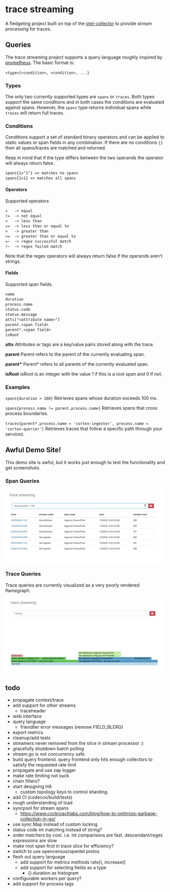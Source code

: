# trace streaming

A fledgeling project built on top of the [otel-collector](https://github.com/open-telemetry/opentelemetry-collector) to provide stream processing for traces.

## Queries

The trace streaming project supports a query language roughly inspired by [prometheus](https://prometheus.io/docs/prometheus/latest/querying/basics/).  The basic format is:

`<type>{<condition>, <condition>, ...}`

### Types

The only two currently supported types are `spans` or `traces`.  Both types support the same conditions and in both cases the conditions are evaluated against spans.  However, the `spans` type returns individual spans while `traces` will return full traces.

### Conditions

Conditions support a set of standard binary operators and can be applied to static values or span fields in any combination.  If there are no conditions `{}` then all spans/traces are matched and returned.

Keep in mind that if the type differs between the two operands the operator will always return false.
```
spans{1="1"} => matches no spans
spans{1=1} => matches all spans
```

#### Operators

Supported operators 
```
=   -> equal
!=  -> not equal
<   -> less than
<=  -> less than or equal to
>   -> greater than
>=  -> greater than or equal to
=~  -> regex successful match
!~  -> regex failed match
```

Note that the regex operators will always return false if the operands aren't strings.

#### Fields

Supported span fields.
```
name
duration
process.name
status.code
status.message
atts["<attribute name>"]
parent.<span field>
parent*.<span field>
isRoot
```

**atts**
Attributes or tags are a key/value pairs stored along with the trace.

**parent**
Parent refers to the parent of the currently evaluating span.

**parent\***
Parent* refers to all parents of the currently evaluated span.

**isRoot**
isRoot is an integer with the value 1 if this is a root span and 0 if not.

### Examples

`spans{duration > 100}`
Retrieves spans whose duration exceeds 100 ms.

`spans{process.name != parent.process.name}`
Retrieves spans that cross process boundaries.

`traces{parent*.process.name = 'cortex-ingester', process.name = 'cortex-querier'}`
Retrieves traces that follow a specific path through your services.

## Awful Demo Site!

This demo site is awful, but it works just enough to test the functionality and get screenshots.

### Span Queries

![span queries](./span-querying.png)

### Trace Queries

Trace queries are currently visualized as a very poorly rendered flamegraph.

![trace queries](./trace-querying.png)

## todo

- propagate context/trace
- add support for other streams
  - traceheader
- web interface
- query language
  - friendlier error messages (remove FIELD_BLERG)
- export metrics
- cleanup/add tests
- streamers never removed from the slice in stream processor :)
- gracefully shutdown batch polling
- stream.go is not concurrency safe.
- build query frontend.  query frontend only hits enough collectors to satisfy the requested rate limit
- propagate and use zap logger
- make rate limiting not suck
- chain filters?
- start designing HA
  - custom topology keys to control sharding.
- add CI (codecov/build/tests)
- rough understanding of load
- syncpool for stream spans
  - https://www.cockroachlabs.com/blog/how-to-optimize-garbage-collection-in-go/
- use sync.Map instead of custom locking
- status code int matching instead of string?
- order matchers by cost.  i.e. int comparisons are fast, descendant/regex expressions are slow
- make root span first in trace slice for efficiency?
- switch to use opencensus/opentel protos
- flesh out query language
    - add support for metrics methods rate(), increase()
    - add support for selecting fields as a type
      - {}.duration as histogram
- configurable workers per query?
- add support for process tags